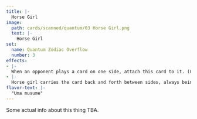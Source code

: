 ```yaml
---
title: |-
  Horse Girl
image: 
  path: cards/scanned/quantum/03 Horse Girl.png
  text: |-
    Horse Girl
set:
  name: Quantum Zodiac Overflow
  number: 3
effects: 
- |-
  When an opponent plays a card on one side, attach this card to it. (Can be played at any time)
- |-
  Horse girl carries the card back and forth between sides, always being on the side whose turn it is not.
flavor-text: |-
  "Uma musume"
---
```

Some actual info about this thing TBA.
